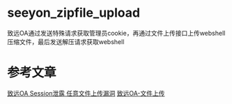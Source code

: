 # seeyon_zipfile_upload
致远OA通过发送特殊请求获取管理员cookie，再通过文件上传接口上传webshell压缩文件，最后发送解压请求获取webshell

# 参考文章
[致远OA Session泄露 任意文件上传漏洞](http://wiki.peiqi.tech/PeiQi_Wiki/OA%E4%BA%A7%E5%93%81%E6%BC%8F%E6%B4%9E/%E8%87%B4%E8%BF%9COA/%E8%87%B4%E8%BF%9COA%20Session%E6%B3%84%E9%9C%B2%20%E4%BB%BB%E6%84%8F%E6%96%87%E4%BB%B6%E4%B8%8A%E4%BC%A0%E6%BC%8F%E6%B4%9E.html)
[致远OA-文件上传](https://www.t00ls.net/thread-60359-1-1.html)

